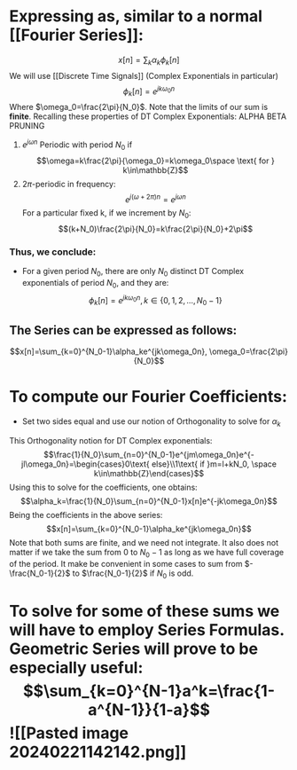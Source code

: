 # Expressing as, similar to a normal [[Fourier Series]]:
$$x[n]=\sum_k\alpha_k\phi_k[n]$$
We will use [[Discrete Time Signals]] (Complex Exponentials in particular) $$\phi_k[n]=e^{jk\omega_0n}$$ Where $\omega_0=\frac{2\pi}{N_0}$. Note that the limits of our sum is **finite**.
Recalling these properties of DT Complex Exponentials: ALPHA BETA PRUNING
1. $e^{j\omega n}$ Periodic with period $N_0$ if 
$$\omega=k\frac{2\pi}{\omega_0}=k\omega_0\space \text{ for } k\in\mathbb{Z}$$
2. $2\pi$-periodic in frequency: $$e^{j(\omega+2\pi)n}=e^{j\omega n}$$ For a particular fixed k, if we increment by $N_0$:$$(k+N_0)\frac{2\pi}{N_0}=k\frac{2\pi}{N_0}+2\pi$$
### Thus, we conclude:
- For a given period $N_0$, there are only $N_0$ distinct DT Complex exponentials of period $N_0$, and they are:$$\phi_k[n]=e^{jk\omega_0n}, k\in\{0,1,2,\dots,N_0-1\}$$
## The Series can be expressed as follows:
$$x[n]=\sum_{k=0}^{N_0-1}\alpha_ke^{jk\omega_0n}, \omega_0=\frac{2\pi}{N_0}$$
# To compute our Fourier Coefficients:
- Set two sides equal and use our notion of Orthogonality to solve for $\alpha_k$

This Orthogonality notion for DT Complex exponentials:
$$\frac{1}{N_0}\sum_{n=0}^{N_0-1}e^{jm\omega_0n}e^{-jl\omega_0n}=\begin{cases}0\text{ else}\\1\text{ if }m=l+kN_0, \space k\in\mathbb{Z}\end{cases}$$
Using this to solve for the coefficients, one obtains:
$$\alpha_k=\frac{1}{N_0}\sum_{n=0}^{N_0-1}x[n]e^{-jk\omega_0n}$$ Being the coefficients in the above series: $$x[n]=\sum_{k=0}^{N_0-1}\alpha_ke^{jk\omega_0n}$$
Note that both sums are finite, and we need not integrate. It also does not matter if we take the sum from 0 to $N_0-1$ as long as we have full coverage of the period. It make be convenient in some cases to sum from $-\frac{N_0-1}{2}$ to $\frac{N_0-1}{2}$ if $N_0$ is odd.

# To solve for some of these sums we will have to employ Series Formulas. Geometric Series will prove to be especially useful:$$\sum_{k=0}^{N-1}a^k=\frac{1-a^{N-1}}{1-a}$$![[Pasted image 20240221142142.png]]